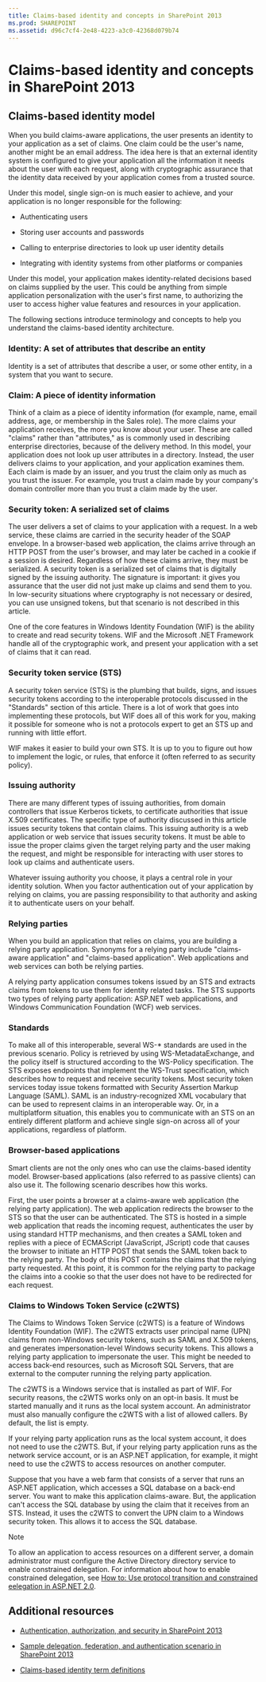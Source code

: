 ```yaml
---
title: Claims-based identity and concepts in SharePoint 2013
ms.prod: SHAREPOINT
ms.assetid: d96c7cf4-2e48-4223-a3c0-42368d079b74
---
```



# Claims-based identity and concepts in SharePoint 2013

## Claims-based identity model

When you build claims-aware applications, the user presents an identity to your application as a set of claims. One claim could be the user's name, another might be an email address. The idea here is that an external identity system is configured to give your application all the information it needs about the user with each request, along with cryptographic assurance that the identity data received by your application comes from a trusted source.
  
    
    
Under this model, single sign-on is much easier to achieve, and your application is no longer responsible for the following:
  
    
    

- Authenticating users
    
  
- Storing user accounts and passwords
    
  
- Calling to enterprise directories to look up user identity details
    
  
- Integrating with identity systems from other platforms or companies
    
  
Under this model, your application makes identity-related decisions based on claims supplied by the user. This could be anything from simple application personalization with the user's first name, to authorizing the user to access higher value features and resources in your application.
  
    
    
The following sections introduce terminology and concepts to help you understand the claims-based identity architecture.
  
    
    

### Identity: A set of attributes that describe an entity

Identity is a set of attributes that describe a user, or some other entity, in a system that you want to secure.
  
    
    

### Claim: A piece of identity information

Think of a claim as a piece of identity information (for example, name, email address, age, or membership in the Sales role). The more claims your application receives, the more you know about your user. These are called "claims" rather than "attributes," as is commonly used in describing enterprise directories, because of the delivery method. In this model, your application does not look up user attributes in a directory. Instead, the user delivers claims to your application, and your application examines them. Each claim is made by an issuer, and you trust the claim only as much as you trust the issuer. For example, you trust a claim made by your company's domain controller more than you trust a claim made by the user.
  
    
    

### Security token: A serialized set of claims

The user delivers a set of claims to your application with a request. In a web service, these claims are carried in the security header of the SOAP envelope. In a browser-based web application, the claims arrive through an HTTP POST from the user's browser, and may later be cached in a cookie if a session is desired. Regardless of how these claims arrive, they must be serialized. A security token is a serialized set of claims that is digitally signed by the issuing authority. The signature is important: it gives you assurance that the user did not just make up claims and send them to you. In low-security situations where cryptography is not necessary or desired, you can use unsigned tokens, but that scenario is not described in this article.
  
    
    
One of the core features in Windows Identity Foundation (WIF) is the ability to create and read security tokens. WIF and the Microsoft .NET Framework handle all of the cryptographic work, and present your application with a set of claims that it can read.
  
    
    

### Security token service (STS)

A security token service (STS) is the plumbing that builds, signs, and issues security tokens according to the interoperable protocols discussed in the "Standards" section of this article. There is a lot of work that goes into implementing these protocols, but WIF does all of this work for you, making it possible for someone who is not a protocols expert to get an STS up and running with little effort. 
  
    
    
WIF makes it easier to build your own STS. It is up to you to figure out how to implement the logic, or rules, that enforce it (often referred to as security policy).
  
    
    

### Issuing authority

There are many different types of issuing authorities, from domain controllers that issue Kerberos tickets, to certificate authorities that issue X.509 certificates. The specific type of authority discussed in this article issues security tokens that contain claims. This issuing authority is a web application or web service that issues security tokens. It must be able to issue the proper claims given the target relying party and the user making the request, and might be responsible for interacting with user stores to look up claims and authenticate users.
  
    
    
Whatever issuing authority you choose, it plays a central role in your identity solution. When you factor authentication out of your application by relying on claims, you are passing responsibility to that authority and asking it to authenticate users on your behalf.
  
    
    

### Relying parties

When you build an application that relies on claims, you are building a relying party application. Synonyms for a relying party include "claims-aware application" and "claims-based application". Web applications and web services can both be relying parties.
  
    
    
A relying party application consumes tokens issued by an STS and extracts claims from tokens to use them for identity related tasks. The STS supports two types of relying party application: ASP.NET web applications, and Windows Communication Foundation (WCF) web services.
  
    
    

### Standards

To make all of this interoperable, several WS-* standards are used in the previous scenario. Policy is retrieved by using WS-MetadataExchange, and the policy itself is structured according to the WS-Policy specification. The STS exposes endpoints that implement the WS-Trust specification, which describes how to request and receive security tokens. Most security token services today issue tokens formatted with Security Assertion Markup Language (SAML). SAML is an industry-recognized XML vocabulary that can be used to represent claims in an interoperable way. Or, in a multiplatform situation, this enables you to communicate with an STS on an entirely different platform and achieve single sign-on across all of your applications, regardless of platform.
  
    
    

### Browser-based applications

Smart clients are not the only ones who can use the claims-based identity model. Browser-based applications (also referred to as passive clients) can also use it. The following scenario describes how this works.
  
    
    
First, the user points a browser at a claims-aware web application (the relying party application). The web application redirects the browser to the STS so that the user can be authenticated. The STS is hosted in a simple web application that reads the incoming request, authenticates the user by using standard HTTP mechanisms, and then creates a SAML token and replies with a piece of ECMAScript (JavaScript, JScript) code that causes the browser to initiate an HTTP POST that sends the SAML token back to the relying party. The body of this POST contains the claims that the relying party requested. At this point, it is common for the relying party to package the claims into a cookie so that the user does not have to be redirected for each request.
  
    
    

### Claims to Windows Token Service (c2WTS)

The Claims to Windows Token Service (c2WTS) is a feature of Windows Identity Foundation (WIF). The c2WTS extracts user principal name (UPN) claims from non-Windows security tokens, such as SAML and X.509 tokens, and generates impersonation-level Windows security tokens. This allows a relying party application to impersonate the user. This might be needed to access back-end resources, such as Microsoft SQL Servers, that are external to the computer running the relying party application.
  
    
    
The c2WTS is a Windows service that is installed as part of WIF. For security reasons, the c2WTS works only on an opt-in basis. It must be started manually and it runs as the local system account. An administrator must also manually configure the c2WTS with a list of allowed callers. By default, the list is empty. 
  
    
    
If your relying party application runs as the local system account, it does not need to use the c2WTS. But, if your relying party application runs as the network service account, or is an ASP.NET application, for example, it might need to use the c2WTS to access resources on another computer.
  
    
    
Suppose that you have a web farm that consists of a server that runs an ASP.NET application, which accesses a SQL database on a back-end server. You want to make this application claims-aware. But, the application can't access the SQL database by using the claim that it receives from an STS. Instead, it uses the c2WTS to convert the UPN claim to a Windows security token. This allows it to access the SQL database.
  
    
    

> [!NOTE]
> To allow an application to access resources on a different server, a domain administrator must configure the Active Directory directory service to enable constrained delegation. For information about how to enable constrained delegation, see  [How to: Use protocol transition and constrained eelegation in ASP.NET 2.0](http://msdn.microsoft.com/en-us/library/ms998355.aspx). 
  
    
    


## Additional resources
<a name="bk_addresources"> </a>


-  [Authentication, authorization, and security in SharePoint 2013](authentication-authorization-and-security-in-sharepoint.md)
    
  
-  [Sample delegation, federation, and authentication scenario in SharePoint 2013](sample-delegation-federation-and-authentication-scenario-in-sharepoint.md)
    
  
-  [Claims-based identity term definitions](claims-based-identity-term-definitions.md)
    
  

